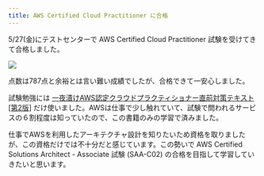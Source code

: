 ```yaml
---
title: AWS Certified Cloud Practitioner に合格
---
```

5/27(金)にテストセンターで AWS Certified Cloud Practitioner 試験を受けてきて合格しました。

![](https://lh4.googleusercontent.com/2QtR9Ml0LGHFsgPLjEHZ3bRDp0H-L72Bh9ZQ84zl3Gn2JV_gEvn4vkBzccGVGNdksKVbktXNxj7xiYRLBECfYWZiNb3hcqo1fy7aAIuMtiONTwEgNp_9hvxl6DKQB-L9z3nS5muM_F8RZY7RzA)

点数は787点と余裕とは言い難い成績でしたが、合格できて一安心しました。

試験勉強には [一夜漬けAWS認定クラウドプラクティショナー直前対策テキスト\[第2版\]](https://www.amazon.co.jp/dp/4798067156) だけ使いました。AWSは仕事で少し触れていて、試験で問われるサービスの６割程度は知っていたので、この書籍のみの学習で済みました。

仕事でAWSを利用したアーキテクチャ設計を知りたいため資格を取りましたが、この資格だけでは不十分だと感じています。この勢いで AWS Certified Solutions Architect - Associate 試験 (SAA-C02) の合格を目指して学習していきたいと思います。
